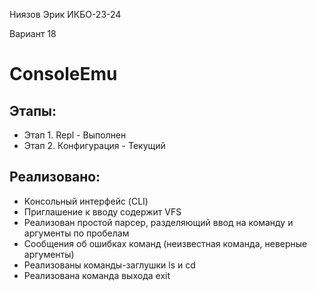 Ниязов Эрик ИКБО-23-24

Вариант 18

# ConsoleEmu
## Этапы:
- Этап 1. Repl - Выполнен
- Этап 2. Конфигурация - Текущий

## Реализовано:
- Консольный интерфейс (CLI)
- Приглашение к вводу содержит VFS
- Реализован простой парсер, разделяющий ввод на команду и аргументы по пробелам
- Сообщения об ошибках команд (неизвестная команда, неверные аргументы)
- Реализованы команды-заглушки ls и cd
- Реализована команда выхода exit